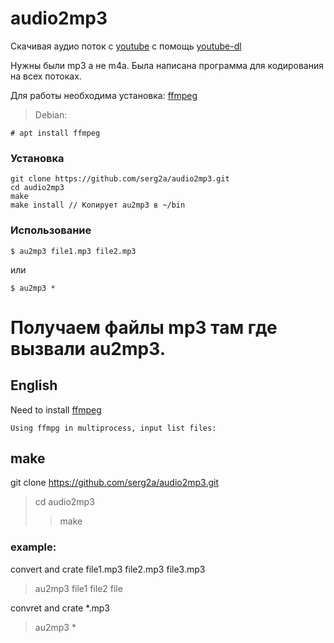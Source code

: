 audio2mp3
========
Скачивая аудио поток с [youtube](https://youtube.com "youtube")
c помощь [youtube-dl](https://github.com/ytdl-org/youtube-dl "youtube-dl")

Нужны были mp3 а не m4a. 
Была написана программа для кодирования на всех потоках.

Для работы необходима установка: [ffmpeg](https://ffmpeg.org/download.html 
"Dowonload ffmpeg")
>Debian:
```
# apt install ffmpeg
```

### **Установка**
```
git clone https://github.com/serg2a/audio2mp3.git
cd audio2mp3
make
make install // Копирует au2mp3 в ~/bin 
```

### **Использование**
```
$ au2mp3 file1.mp3 file2.mp3
```
или
```
$ au2mp3 *
```
# Получаем файлы mp3 там где вызвали au2mp3.


English
-------
Need to install [ffmpeg](https://ffmpeg.org/download.html 
"Dowonload ffmpeg")

	Using ffmpg in multiprocess, input list files:
## **make**
git clone https://github.com/serg2a/audio2mp3.git
> cd audio2mp3
>> make

### **example:**
convert and crate file1.mp3 file2.mp3 file3.mp3
> au2mp3 file1 file2 file  

convret and crate *.mp3
> au2mp3 * 
